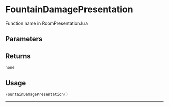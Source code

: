# FountainDamagePresentation
Function name in RoomPresentation.lua
## Parameters

## Returns
`none`
## Usage
```lua
FountainDamagePresentation()
```
---
